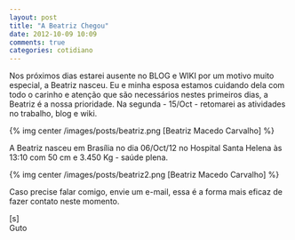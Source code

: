 ```yaml
---
layout: post
title: "A Beatriz Chegou"
date: 2012-10-09 10:09
comments: true
categories: cotidiano
---
```

Nos próximos dias estarei ausente no BLOG e WIKI por um motivo muito especial, a Beatriz nasceu. Eu e minha esposa estamos
cuidando dela com todo o carinho e atenção que são necessários nestes primeiros dias, a Beatriz é a nossa prioridade.  Na segunda - 15/Oct - retomarei 
as atividades no trabalho, blog e wiki.

{% img center /images/posts/beatriz.png [Beatriz Macedo Carvalho] %}

A Beatriz nasceu em Brasília no dia 06/Oct/12 no Hospital Santa Helena às 13:10 com 50 cm e 3.450 Kg - saúde plena.

{% img center /images/posts/beatriz2.png [Beatriz Macedo Carvalho] %}

Caso precise falar comigo, envie um e-mail, essa é a forma mais eficaz de fazer contato neste momento.

[s]<br>
Guto
